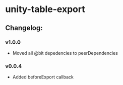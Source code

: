 # unity-table-export

## Changelog:

### v1.0.0
- Moved all @bit depedencies to peerDependencies

### v0.0.4
- Added beforeExport callback